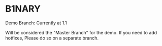 # B1NARY
Demo Branch: Currently at 1.1

Will be considered the "Master Branch" for the demo. If you need to add hotfixes, Please do so on a separate branch.
